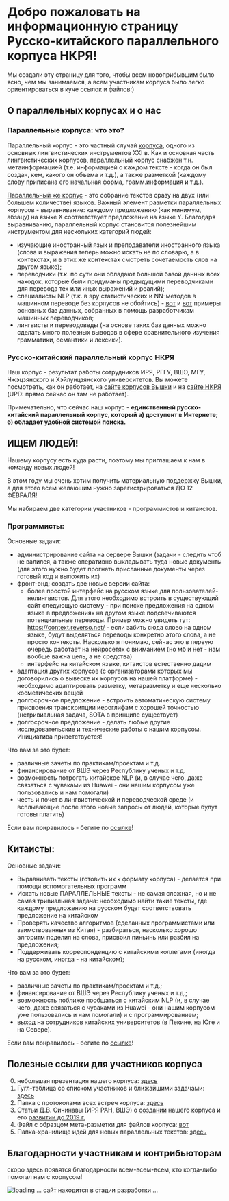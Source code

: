 # Добро пожаловать на информационную страницу Русско-китайского параллельного корпуса НКРЯ!

Мы создали эту страницу для того, чтобы всем новоприбывшим было ясно, чем мы занимаемся, а всем участникам корпуса было легко ориентироваться в куче ссылок и файлов:)

## О параллельных корпусах и о нас

### Параллельные корпуса: что это?

Параллельный корпус - это частный случай [корпуса](https://postnauka.ru/video/7783), одного из основных лингвистических инструментов XXI в. Как и основная часть лингвистических корпусов, параллельный корпус снабжен т.н. метаинформацией (т.е. информацией о каждом тексте - когда он был создан, кем, какого он объема и т.д.), а также разметкой (каждому слову приписана его начальная форма, грамм.информация и т.д.).

[Параллельный же корпус](https://postnauka.ru/video/54851) - это собрание текстов сразу на двух (или большем количестве) языков. Важный элемент разметки параллельных корпусов - выравнивание: каждому предложению (как минимум, абзацу) на языке Х соответствует предложение на языке Y. Благодаря выравниванию, параллельный корпус становится полезнейшим инструментом для нескольких категорий людей:
 * изучающие иностранный язык и преподаватели иностранного языка (слова и выражения теперь можно искать не по словарю, а в контекстах, и в этих же контекстах смотреть сочетаемость слов на другом языке);
 * переводчики (т.к. по сути они обладают большой базой данных всех находок, которые были придуманы предыдущими переводчиками для перевода тех или иных выражений и реалий);
 * специалисты NLP (т.к. в эру статистических и NN-методов в машинном переводе без корпусов не обойтись) - [вот](https://www.clarin.eu/resource-families/parallel-corpora) и [вот](http://opus.nlpl.eu/) примеры основных баз данных, собранных в помощь разработчикам машинных переводчиков;
 * лингвисты и переводоведы (на основе таких баз данных можно сделать много полезных выводов в сфере сравнительного изучения грамматики, семантики и лексики).
 

### Русско-китайский параллельный корпус НКРЯ

Наш корпус - результат работы сотрудников ИРЯ, РГГУ, ВШЭ, МГУ, Чжэцзянского и Хэйлунцзянского университетов. Вы можете посмотреть, как он работает, на [сайте корпусов Вышки](https://linghub.ru/rnc_parallel_chinese/search) и на [сайте НКРЯ](http://www.ruscorpora.ru/new/search-para-zh.html) (UPD: прямо сейчас он там не работает).

Примечательно, что сейчас наш корпус - **единственный русско-китайский параллельный корпус, который а) доступент в Интернете; б) обладает удобной системой поиска.**

## ИЩЕМ ЛЮДЕЙ!

Нашему корпусу есть куда расти, поэтому мы приглашаем к нам в команду новых людей! 

В этом году мы очень хотим получить материальную поддержку Вышки, а для этого всем желающим нужно зарегистрироваться ДО 12 ФЕВРАЛЯ!

Мы набираем две категории участников - программистов и китаистов.

### Программисты:
Основные задачи:
 * администрирование сайта на сервере Вышки (задачи - следить чтоб не валился, а также оперативно выкладывать туда новые документы (для этого нужно будет прогнать присланные документы через готовый код и выложить их)
 * фронт-энд: создать две новые версии сайта:
    * более простой интерфейс на русском языке для пользователей-нелингвистов. Для этого необходимо встроить в существующий сайт следующую систему - при поиске предложения на одном языке в предложениях на другом языке подсвечиваются потенциальные переводы. Пример можно увидеть тут: https://context.reverso.net/ - если забить сюда слово на одном языке, будут выделяться переводы конкретно этого слова, а не просто контексты. Насколько я понимаю, сейчас это в первую очередь работает на нейросетях с вниманием (но мб и нет - нам вообще важна цель, а не средства)
    * интерфейс на китайском языке, китаистов естественно дадим
 * адаптация других корпусов (с организаторами которых мы договорились о вывеске их корпусов на нашей платформе) - необходимо адаптировать разметку, метаразметку и еще несколько косметических вещей
 * долгосрочное предложение - встроить автоматическую систему присвоения транскрипции иероглифам с хорошей точностью (нетривиальная задача, SOTA в принципе существует)
 * долгосрочное предложение - делать любые другие исследовательские и технические работы с нашим корпусом. Инициатива приветствуется!
 
Что вам за это будет:

 * различные зачеты по практикам/проектам и т.д.
 * финансирование от ВШЭ через Республику ученых и т.д.
 * возможность потрогать китайское NLP (и, в случае чего, даже связаться с чуваками из Huawei - они нашим корпусом уже пользовались и нам помогали)
 * честь и почет в лингвистической и переводческой среде (и всплывающие после этого новые запросы от людей, которые будут готовы платить)

Если вам понравилось - бегите по [ссылке](https://docs.google.com/forms/d/e/1FAIpQLSeLVIon_j-o6pxQMyDScXS1COa0lWg8ytFDU_aMRhSAyKHhKQ/viewform?usp=sf_link)!

## Китаисты:
Основные задачи:
 * Выравнивать тексты (готовить их к формату корпуса) - делается при помощи вспомогательных программ
 * Искать новые ПАРАЛЛЕЛЬНЫЕ тексты - не самая сложная, но и не самая тривиальная задача: необходимо найти такие тексты, где каждому предложению на русском будет соответствовать предложение на китайском
 * Проверять качество алгоритмов (сделанных программистами или заимствованных из Китая) - разбираться, насколько хорошо алгоритм поделил на слова, присвоил пиньинь или разбил на предложения;
 * Поддерживать корреспонденцию с китайскими коллегами (иногда на русском, иногда - на китайском);

Что вам за это будет:
 * различные зачеты по практикам/проектам и т.д.;
 * финансирование от ВШЭ через Республику ученых и т.д.;
 * возможность поближе пообщаться с китайским NLP (и, в случае чего, даже связаться с чуваками из Huawei - они нашим корпусом уже пользовались и нам помогали) и с программированием;
 * выход на сотрудников китайских университетов (в Пекине, на Юге и на Севере).

Если вам понравилось - бегите по [ссылке](https://docs.google.com/forms/d/e/1FAIpQLSfTvfXdbYMYSWIYXaVtlDf_HIuatFo1F0SLt2dxnMJS_o0XzA/viewform?usp=sf_link)!

## Полезные ссылки для участников корпуса

0. небольшая презентация нашего корпуса: [здесь](корпус_презентация.pdf)
1. Гугл-таблица со списком участников и ближайшими задачами: [здесь](https://docs.google.com/spreadsheets/d/1lHKnLNeBceKZmBczLU0LqBDgp27OMBPqomXeIxcl2QE/edit?usp=sharing)
2. Папка с протоколами всех встреч корпуса: [здесь](https://yadi.sk/d/G5EnsKdbcfFdvg)
3. Статьи Д.В. Сичинавы (ИРЯ РАН, ВШЭ) о [создании](http://ruslang.ru/doc/sitchinava/sitchinava-2015-parallel_corpus.pdf) нашего корпуса и его [развитии до 2019 г.](https://yadi.sk/i/rkz-tMsY1dJ_8A)
4. Файл с образцом мета-разметки для файлов корпуса: [вот](https://yadi.sk/i/dsp36GpkPFqZ6g)
5. Папка-хранилище идей для новых параллельных текстов: [здесь](https://yadi.sk/d/9nSiE3h3bnnC0w)

## Благодарности участникам и контрибьюторам

скоро здесь появятся благодарности всем-всем-всем, кто когда-либо помогал нам с корпусом!

![loading](https://st4.depositphotos.com/7662228/26266/v/1600/depositphotos_262663382-stock-illustration-loading-icon-load-system-data.jpg) ... сайт находится в стадии разработки ...

